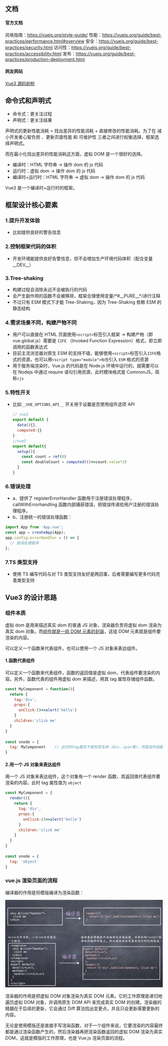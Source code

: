 ## 文档

#### 官方文档

风格指南：https://vuejs.org/style-guide/
性能：https://vuejs.org/guide/best-practices/performance.html#overview
安全：https://vuejs.org/guide/best-practices/security.html
访问性：https://vuejs.org/guide/best-practices/accessibility.html
发布：https://vuejs.org/guide/best-practices/production-deployment.html

#### 网友网站

[Vue3 源码剖析](https://www.yangyitao.com/vue3/)

## 命令式和声明式

- 命令式：更关注过程
- 声明式：更关注结果

声明式的更新性能消耗 = 找出差异的性能消耗 + 直接修改的性能消耗。为了在 减小开发者心智负担 、更新页面性能 和 可维护性 三者之间进行权衡选择，框架选择声明式。

而在最小化找出差异的性能消耗这方面，虚拟 DOM 是一个很好的选择。

- 编译时：HTML 字符串 -> 操作 dom 的 js 代码
- 运行时：虚拟 dom -> 操作 dom 的 js 代码
- 编译时+运行时：HTML 字符串 -> 虚拟 dom -> 操作 dom 的 js 代码

Vue3 是一个编译时+运行时的框架。

## 框架设计核心要素

### 1.提升开发体验

- 比如提供良好的警告信息

### 2.控制框架代码的体积

- 开发环境能提供良好告警信息，但不会增加生产环境代码体积（配合变量\_\_DEV\_\_）

### 3.Tree-shaking

- 构建过程会消除永远不会被执行的代码
- 会产生副作用的函数不会被移除，框架合理使用变量/\*#\_\_PURE\_\_\*/进行注释
- 不过只有 ESM 模式下才能 Tree-Shaking，因为 Tree-Shaking 依赖 ESM 的静态结构

### 4.需求场景不同，构建产物不同

- 用户可以直接在 HTML 页面使用`<script>`标签引入框架 -> 构建产物（即 vue.global.js）需要是 `IIFE` （Invoked Function Expression）格式，即立即调用的函数表达式
- 目前主流浏览器对原生 ESM 的支持不错，能够使用`<script>`标签引入`IIFE`格式的资源，也可以用`<script type="module">标签`引入 `ESM` 格式的资源
- 用于服务端渲染时，Vue.js 的代码是在 Node.js 环境中运行的，就需要可以在 Nodejs 中通过 require 语句引用资源，此时模块格式是 CommonJS，简称`cjs`

### 5.特性开关

- 比如`__VUE_OPTIONS_API__` 开关用于设置是否使用组件选项 API

  ```js
  // vue2
  export default {
    data(){},
    computed:{}
  }
  //vue3
  export default{
    setup(){
      const count = ref(0)
      const doubleCount = computed(()=>count.value*2)
    }
  }
  ```

### 6.错误处理

- a、提供了 registerErrorHandler 函数用于注册错误处理程序，callWithErrorhandling 函数内部捕获错误，把错误传递给用户注册的错误处理程序。
- b、注册统一的错误处理函数：

```js
import App from 'App.vue';
const app = createApp(App);
app.config.errorHandler = () => {
  // 错误处理程序
};
```

### 7.TS 类型支持

- 使用 TS 编写代码与对 TS 类型支持友好是两回事，后者需要编写更多代码完善类型支持

## Vue3 的设计思路

### 组件本质

虚拟 dom 是用来描述真实 dom 的普通 JS 对象，渲染器负责将虚拟 dom 渲染为真实 dom 对象。而<u>组件就是一组 DOM 元素的封装</u>，这组 DOM 元素就是组件要渲染的内容。

可以定义一个函数来代表组件，也可以使用一个 JS 对象来表达组件。

#### 1.函数代表组件

可以定义一个函数来代表组件，函数的返回值是虚拟 dom，代表组件要渲染的内容。另外，函数代表的组件用虚拟 dom 来描述，用其 tag 属性存储组件函数。

```js
const MyComponent = function(){
  return {
    tag:'div',
    props:{
      onClick:()=>alert('hello')
    }
    children:'click me'
  }
}

const vnode = {
  tag: MyComponent    // 此时的tag属性不是标签名称（div、span等），而是组件函数
}
```

#### 2.用一个 JS 对象来表达组件

用一个 JS 对象来表达组件，这个对象有一个 render 函数，其返回值代表组件要渲染的内容。此时 tag 属性值为 `object`

```js
const MyComponent = {
  render(){
    return {
      tag:'div',
      props:{
        onClick:()=>alert('hello')
      }
      children:'click me'
    }
  }
}

const vnode = {
  tag: 'object'
}
```

### vue.js 渲染页面的流程

编译器的作用是将模版编译为渲染函数：

![](./img/comm.png)

渲染器的作用是把虚拟 DOM 对象渲染为真实 DOM 元素。它的工作原理是递归地遍历虚拟 DOM 对象，并调用原生 DOM API 来完成真实 DOM 的创建。渲染器的精髓在于后续的更新，它会通过 Diff 算法找出变更点，并且只会更新需要更新的内容。

无论是使用模版还是直接手写渲染函数，对于一个组件来说，它要渲染的内容最终都是通过渲染函数产生的，然后渲染器再把渲染函数返回的虚拟 DOM 渲染为真实 DOM，这就是模版的工作原理，也是 Vue.js 渲染页面的流程。
